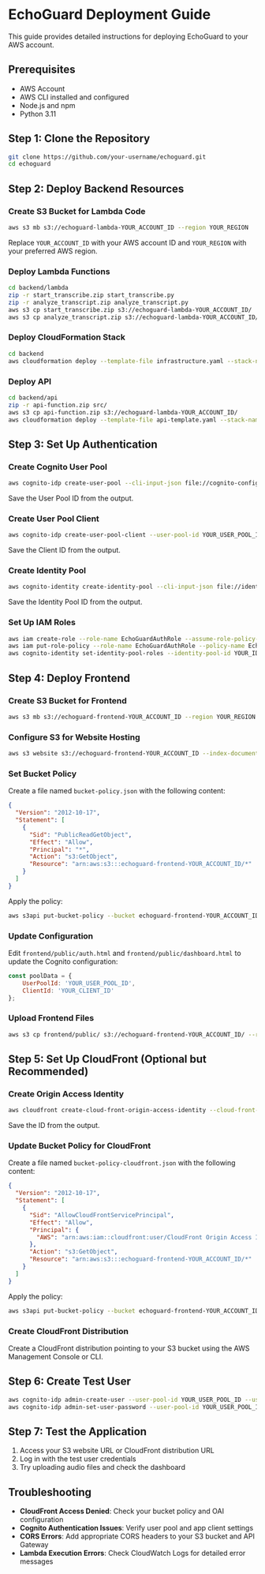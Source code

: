 # EchoGuard Deployment Guide

This guide provides detailed instructions for deploying EchoGuard to your AWS account.

## Prerequisites

- AWS Account
- AWS CLI installed and configured
- Node.js and npm
- Python 3.11

## Step 1: Clone the Repository

```bash
git clone https://github.com/your-username/echoguard.git
cd echoguard
```

## Step 2: Deploy Backend Resources

### Create S3 Bucket for Lambda Code

```bash
aws s3 mb s3://echoguard-lambda-YOUR_ACCOUNT_ID --region YOUR_REGION
```

Replace `YOUR_ACCOUNT_ID` with your AWS account ID and `YOUR_REGION` with your preferred AWS region.

### Deploy Lambda Functions

```bash
cd backend/lambda
zip -r start_transcribe.zip start_transcribe.py
zip -r analyze_transcript.zip analyze_transcript.py
aws s3 cp start_transcribe.zip s3://echoguard-lambda-YOUR_ACCOUNT_ID/
aws s3 cp analyze_transcript.zip s3://echoguard-lambda-YOUR_ACCOUNT_ID/
```

### Deploy CloudFormation Stack

```bash
cd backend
aws cloudformation deploy --template-file infrastructure.yaml --stack-name echoguard-backend --capabilities CAPABILITY_NAMED_IAM --parameter-overrides LambdaCodeBucket=echoguard-lambda-YOUR_ACCOUNT_ID
```

### Deploy API

```bash
cd backend/api
zip -r api-function.zip src/
aws s3 cp api-function.zip s3://echoguard-lambda-YOUR_ACCOUNT_ID/
aws cloudformation deploy --template-file api-template.yaml --stack-name echoguard-api --capabilities CAPABILITY_IAM
```

## Step 3: Set Up Authentication

### Create Cognito User Pool

```bash
aws cognito-idp create-user-pool --cli-input-json file://cognito-config.json
```

Save the User Pool ID from the output.

### Create User Pool Client

```bash
aws cognito-idp create-user-pool-client --user-pool-id YOUR_USER_POOL_ID --client-name EchoGuardWebClient --no-generate-secret --explicit-auth-flows ALLOW_USER_PASSWORD_AUTH ALLOW_REFRESH_TOKEN_AUTH
```

Save the Client ID from the output.

### Create Identity Pool

```bash
aws cognito-identity create-identity-pool --cli-input-json file://identity-pool-config.json
```

Save the Identity Pool ID from the output.

### Set Up IAM Roles

```bash
aws iam create-role --role-name EchoGuardAuthRole --assume-role-policy-document file://auth-role-trust-policy.json
aws iam put-role-policy --role-name EchoGuardAuthRole --policy-name EchoGuardAuthPolicy --policy-document file://auth-role-policy.json
aws cognito-identity set-identity-pool-roles --identity-pool-id YOUR_IDENTITY_POOL_ID --roles authenticated=arn:aws:iam::YOUR_ACCOUNT_ID:role/EchoGuardAuthRole
```

## Step 4: Deploy Frontend

### Create S3 Bucket for Frontend

```bash
aws s3 mb s3://echoguard-frontend-YOUR_ACCOUNT_ID --region YOUR_REGION
```

### Configure S3 for Website Hosting

```bash
aws s3 website s3://echoguard-frontend-YOUR_ACCOUNT_ID --index-document index.html --error-document index.html
```

### Set Bucket Policy

Create a file named `bucket-policy.json` with the following content:

```json
{
  "Version": "2012-10-17",
  "Statement": [
    {
      "Sid": "PublicReadGetObject",
      "Effect": "Allow",
      "Principal": "*",
      "Action": "s3:GetObject",
      "Resource": "arn:aws:s3:::echoguard-frontend-YOUR_ACCOUNT_ID/*"
    }
  ]
}
```

Apply the policy:

```bash
aws s3api put-bucket-policy --bucket echoguard-frontend-YOUR_ACCOUNT_ID --policy file://bucket-policy.json
```

### Update Configuration

Edit `frontend/public/auth.html` and `frontend/public/dashboard.html` to update the Cognito configuration:

```javascript
const poolData = {
    UserPoolId: 'YOUR_USER_POOL_ID',
    ClientId: 'YOUR_CLIENT_ID'
};
```

### Upload Frontend Files

```bash
aws s3 cp frontend/public/ s3://echoguard-frontend-YOUR_ACCOUNT_ID/ --recursive
```

## Step 5: Set Up CloudFront (Optional but Recommended)

### Create Origin Access Identity

```bash
aws cloudfront create-cloud-front-origin-access-identity --cloud-front-origin-access-identity-config CallerReference=echoguard-frontend-oai,Comment="OAI for EchoGuard Frontend"
```

Save the ID from the output.

### Update Bucket Policy for CloudFront

Create a file named `bucket-policy-cloudfront.json` with the following content:

```json
{
  "Version": "2012-10-17",
  "Statement": [
    {
      "Sid": "AllowCloudFrontServicePrincipal",
      "Effect": "Allow",
      "Principal": {
        "AWS": "arn:aws:iam::cloudfront:user/CloudFront Origin Access Identity YOUR_OAI_ID"
      },
      "Action": "s3:GetObject",
      "Resource": "arn:aws:s3:::echoguard-frontend-YOUR_ACCOUNT_ID/*"
    }
  ]
}
```

Apply the policy:

```bash
aws s3api put-bucket-policy --bucket echoguard-frontend-YOUR_ACCOUNT_ID --policy file://bucket-policy-cloudfront.json
```

### Create CloudFront Distribution

Create a CloudFront distribution pointing to your S3 bucket using the AWS Management Console or CLI.

## Step 6: Create Test User

```bash
aws cognito-idp admin-create-user --user-pool-id YOUR_USER_POOL_ID --username test@example.com --temporary-password Test1234! --message-action SUPPRESS
aws cognito-idp admin-set-user-password --user-pool-id YOUR_USER_POOL_ID --username test@example.com --password Test1234! --permanent
```

## Step 7: Test the Application

1. Access your S3 website URL or CloudFront distribution URL
2. Log in with the test user credentials
3. Try uploading audio files and check the dashboard

## Troubleshooting

- **CloudFront Access Denied**: Check your bucket policy and OAI configuration
- **Cognito Authentication Issues**: Verify user pool and app client settings
- **CORS Errors**: Add appropriate CORS headers to your S3 bucket and API Gateway
- **Lambda Execution Errors**: Check CloudWatch Logs for detailed error messages